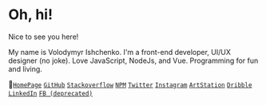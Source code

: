 # Oh, hi!

Nice to see you here!

My name is Volodymyr Ishchenko. I'm a front-end developer, UI/UX designer (no joke). Love JavaScript, NodeJs, and Vue. Programming for fun and living.

🔗[`HomePage`](https://vovchisko.dev) 
[`GitHub`](https://github.com/vovchisko) 
[`Stackoverflow`](https://stackoverflow.com/users/533976/vladimir-ishenko?tab=topactivity) 
[`NPM`](https://www.npmjs.com/~vovchisko) 
[`Twitter`](https://twitter.com/vovchisko) 
[`Instagram`](https://www.instagram.com/vovchisko.dev/) 
[`ArtStation`](https://www.artstation.com/vovchisko)
[`Dribble`](https://dribbble.com/vovchisko)
[`LinkedIn`](https://www.linkedin.com/in/vovchisko/)
[`FB (deprecated)`](https://www.facebook.com/vovchisko.dev)
